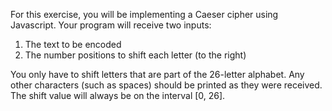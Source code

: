 For this exercise, you will be implementing a Caeser cipher using Javascript. Your program will receive two inputs:

1. The text to be encoded
2. The number positions to shift each letter (to the right)


You only have to shift letters that are part of the 26-letter alphabet. Any other characters (such as spaces) should be printed as they were received. The shift value will always be on the interval [0, 26].